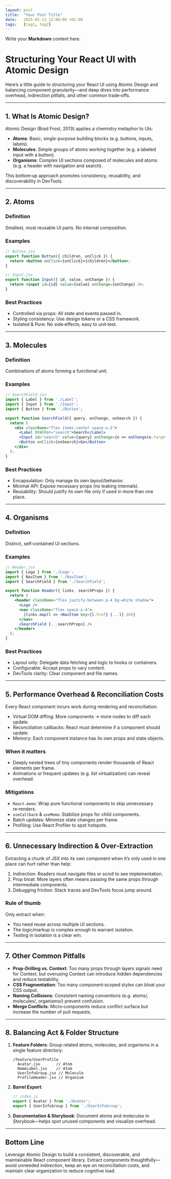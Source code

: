 ```yaml
---
layout: post
title:  "Your Post Title"
date:   2025-05-13 12:00:00 +02:00
tags:   [tag1, tag2]
---
```

Write your **Markdown** content here.

# Structuring Your React UI with Atomic Design

Here’s a little guide to structuring your React UI using Atomic Design and balancing component granularity—and deep dives into performance overhead, indirection pitfalls, and other common trade‑offs.

---

## 1. What Is Atomic Design?

Atomic Design (Brad Frost, 2013) applies a chemistry metaphor to UIs:

- **Atoms**: Basic, single-purpose building blocks (e.g. buttons, inputs, labels).
- **Molecules**: Simple groups of atoms working together (e.g. a labeled input with a button).
- **Organisms**: Complex UI sections composed of molecules and atoms (e.g. a header with navigation and search).

This bottom‑up approach promotes consistency, reusability, and discoverability in DevTools.

---

## 2. Atoms

### Definition

Smallest, most reusable UI parts. No internal composition.

### Examples

```jsx
// Button.jsx
export function Button({ children, onClick }) {
  return <button onClick={onClick}>{children}</button>;
}

// Input.jsx
export function Input({ id, value, onChange }) {
  return <input id={id} value={value} onChange={onChange} />;
}
```

### Best Practices

- Controlled via props: All state and events passed in.
- Styling consistency: Use design tokens or a CSS framework.
- Isolated & Pure: No side‑effects; easy to unit‑test.

---

## 3. Molecules

### Definition

Combinations of atoms forming a functional unit.

### Examples

```jsx
// SearchField.jsx
import { Label } from './Label';
import { Input } from './Input';
import { Button } from './Button';

export function SearchField({ query, onChange, onSearch }) {
  return (
    <div className="flex items-center space-x-2">
      <Label htmlFor="search">Search</Label>
      <Input id="search" value={query} onChange={e => onChange(e.target.value)} />
      <Button onClick={onSearch}>Go</Button>
    </div>
  );
}
```

### Best Practices

- Encapsulation: Only manage its own layout/behavior.
- Minimal API: Expose necessary props (no leaking internals).
- Reusability: Should justify its own file only if used in more than one place.

---

## 4. Organisms

### Definition

Distinct, self‑contained UI sections.

### Examples

```jsx
// Header.jsx
import { Logo } from './Logo';
import { NavItem } from './NavItem';
import { SearchField } from './SearchField';

export function Header({ links, searchProps }) {
  return (
    <header className="flex justify-between p-4 bg-white shadow">
      <Logo />
      <nav className="flex space-x-4">
        {links.map(l => <NavItem key={l.href} {...l} />)}
      </nav>
      <SearchField {...searchProps} />
    </header>
  );
}
```

### Best Practices

- Layout only: Delegate data fetching and logic to hooks or containers.
- Configurable: Accept props to vary content.
- DevTools clarity: Clear component and file names.

---

## 5. Performance Overhead & Reconciliation Costs

Every React component incurs work during rendering and reconciliation:

- Virtual DOM diffing: More components → more nodes to diff each update.
- Reconciliation callbacks: React must determine if a component should update.
- Memory: Each component instance has its own props and state objects.

### When it matters

- Deeply nested trees of tiny components render thousands of React elements per frame.
- Animations or frequent updates (e.g. list virtualization) can reveal overhead.

### Mitigations

- `React.memo`: Wrap pure functional components to skip unnecessary re‑renders.
- `useCallback` & `useMemo`: Stabilize props for child components.
- Batch updates: Minimize state changes per frame.
- Profiling: Use React Profiler to spot hotspots.

---

## 6. Unnecessary Indirection & Over‑Extraction

Extracting a chunk of JSX into its own component when it’s only used in one place can hurt rather than help:

1. Indirection: Readers must navigate files or scroll to see implementation.
2. Prop bloat: More layers often means passing the same props through intermediate components.
3. Debugging friction: Stack traces and DevTools focus jump around.

### Rule of thumb

Only extract when:

- You need reuse across multiple UI sections.
- The logic/markup is complex enough to warrant isolation.
- Testing in isolation is a clear win.

---

## 7. Other Common Pitfalls

- **Prop‑Drilling vs. Context**: Too many props through layers signals need for Context, but overusing Context can introduce hidden dependencies and reduce testability.
- **CSS Fragmentation**: Too many component‑scoped styles can bloat your CSS output.
- **Naming Collisions**: Consistent naming conventions (e.g. atoms/, molecules/, organisms/) prevent confusion.
- **Merge Conflicts**: Micro‑components reduce conflict surface but increase the number of pull requests.

---

## 8. Balancing Act & Folder Structure

1. **Feature Folders**: Group related atoms, molecules, and organisms in a single feature directory:
    ```
    /feature/UserProfile
      Avatar.jsx       // Atom
      NameLabel.jsx    // Atom
      UserInfoGroup.jsx // Molecule
      ProfileHeader.jsx // Organism
    ```

2. **Barrel Export**:
    ```js
    // index.js
    export { Avatar } from './Avatar';
    export { UserInfoGroup } from './UserInfoGroup';
    ```

3. **Documentation & Storybook**:
    Document atoms and molecules in Storybook—helps spot unused components and visualize overhead.

---

## Bottom Line

Leverage Atomic Design to build a consistent, discoverable, and maintainable React component library. Extract components thoughtfully—avoid unneeded indirection, keep an eye on reconciliation costs, and maintain clear organization to reduce cognitive load.

